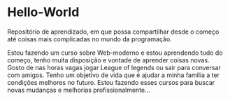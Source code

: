 # Hello-World
Repositório de aprendizado, em que possa compartilhar desde o começo até coisas mais complicadas no mundo da programação.


Estou fazendo um curso sobre Web-moderno e estou aprendendo tudo do começo, tenho muita disposição e vontade de aprender coisas novas. 
Gosto de nas horas vagas jogar League of legends ou sair para conversar com amigos. 
Tenho um objetivo de vida que é ajudar a minha família a ter condições melhores no futuro.
Estou fazendo esses cursos para buscar novas mudanças e melhorias profissionalmente... 
